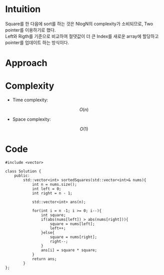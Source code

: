 # Intuition
<!-- Describe your first thoughts on how to solve this problem. -->
Square를 한 다음에 sort를 하는 것은 NlogN의 complexity가 소비되므로, Two pointer를 이용하기로 했다. 
<br>
Left와 Rigth를 기준으로 비교하여 절댓값이 더 큰 Index를 새로운 array에 할당하고 
pointer를 업데이트 하는 방식이다.

# Approach
<!-- Describe your approach to solving the problem. -->


# Complexity
- Time complexity:
<!-- Add your time complexity here, e.g. $$O(n)$$ -->
 $$O(n)$$

- Space complexity:
<!-- Add your space complexity here, e.g. $$O(n)$$ -->
 $$O(1)$$

# Code
```
#include <vector>

class Solution {
    public:
        std::vector<int> sortedSquares(std::vector<int>& nums){
            int n = nums.size();
            int left = 0;
            int right = n - 1;

            std::vector<int> ans(n);

            for(int i = n -1; i >= 0; i--){
                int square;
                if(abs(nums[left]) > abs(nums[right])){
                    square = nums[left];
                    left++;
                }else{
                    square = nums[right];
                    right--;
                }
                ans[i] = square * square;
            }
            return ans;
        }
};
```